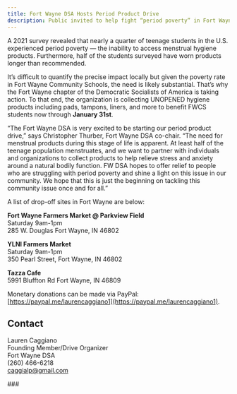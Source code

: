 ```yaml
---
title: Fort Wayne DSA Hosts Period Product Drive
description: Public invited to help fight “period poverty” in Fort Wayne
---
```


A 2021 survey revealed that nearly a quarter of teenage students in the U.S. 
experienced period poverty — the inability to access menstrual hygiene products. 
Furthermore, half of the students surveyed have worn products longer than 
recommended.

It’s difficult to quantify the precise impact locally but given the poverty rate in Fort 
Wayne Community Schools, the need is likely substantial. That’s why the Fort Wayne 
chapter of the Democratic Socialists of America is taking action. To that end, the 
organization is collecting UNOPENED hygiene products including pads, tampons, 
liners, and more to benefit FWCS students now through **January 31st**.

“The Fort Wayne DSA is very excited to be starting our period product drive,” says 
Christopher Thurber, Fort Wayne DSA co-chair. “The need for menstrual products 
during this stage of life is apparent. At least half of the teenage population menstruates, 
and we want to partner with individuals and organizations to collect products to help 
relieve stress and anxiety around a natural bodily function. FW DSA hopes to offer relief
to people who are struggling with period poverty and shine a light on this issue in our 
community. We hope that this is just the beginning on tackling this community issue 
once and for all.”

A list of drop-off sites in Fort Wayne are below:

**Fort Wayne Farmers Market @ Parkview Field**  
Saturday 9am-1pm  
285 W. Douglas Fort Wayne, IN 46802

**YLNI Farmers Market**  
Saturday 9am-1pm  
350 Pearl Street, Fort Wayne, IN 46802

**Tazza Cafe**  
5991 Bluffton Rd Fort Wayne, IN 46809

Monetary donations can be made via PayPal: [https://paypal.me/laurencaggiano1](https://paypal.me/laurencaggiano1).

## Contact


Lauren Caggiano  
Founding Member/Drive Organizer  
Fort Wayne DSA  
(260) 466-6218  
caggialp@gmail.com

\###